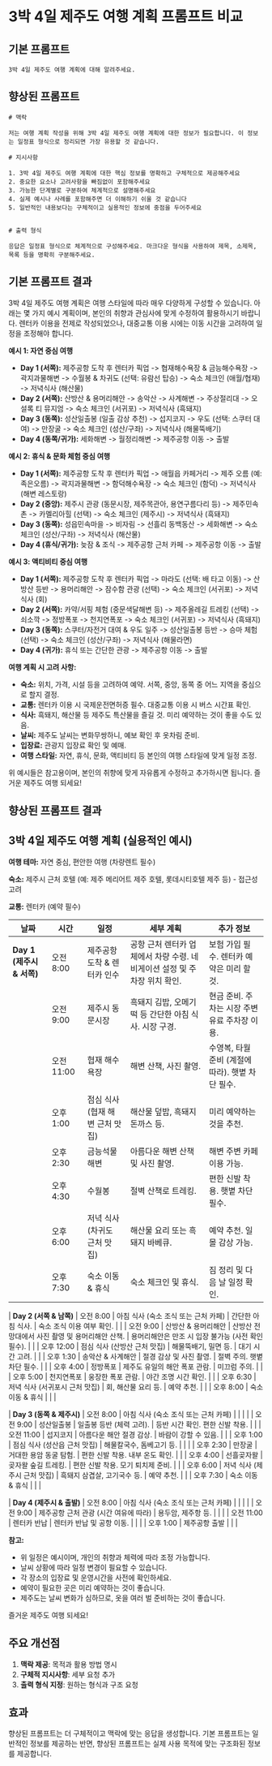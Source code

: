# 3박 4일 제주도 여행 계획 프롬프트 비교

## 기본 프롬프트
```
3박 4일 제주도 여행 계획에 대해 알려주세요.
```

## 향상된 프롬프트
```
# 맥락

저는 여행 계획 작성을 위해 3박 4일 제주도 여행 계획에 대한 정보가 필요합니다. 이 정보는 일정표 형식으로 정리되면 가장 유용할 것 같습니다.

# 지시사항

1. 3박 4일 제주도 여행 계획에 대한 핵심 정보를 명확하고 구체적으로 제공해주세요
2. 중요한 요소나 고려사항을 빠짐없이 포함해주세요
3. 가능한 단계별로 구분하여 체계적으로 설명해주세요
4. 실제 예시나 사례를 포함해주면 더 이해하기 쉬울 것 같습니다
5. 일반적인 내용보다는 구체적이고 실용적인 정보에 중점을 두어주세요


# 출력 형식

응답은 일정표 형식으로 체계적으로 구성해주세요. 마크다운 형식을 사용하여 제목, 소제목, 목록 등을 명확히 구분해주세요.
```

## 기본 프롬프트 결과
3박 4일 제주도 여행 계획은 여행 스타일에 따라 매우 다양하게 구성할 수 있습니다.  아래는 몇 가지 예시 계획이며,  본인의 취향과 관심사에 맞게 수정하여 활용하시기 바랍니다.  렌터카 이용을 전제로 작성되었으나, 대중교통 이용 시에는 이동 시간을 고려하여 일정을 조정해야 합니다.

**예시 1: 자연 중심 여행**

* **Day 1 (서쪽):**  제주공항 도착 후 렌터카 픽업 -> 협재해수욕장 & 금능해수욕장 -> 곽지과물해변 ->  수월봉 & 차귀도 (선택: 유람선 탑승) -> 숙소 체크인 (애월/협재) -> 저녁식사 (해산물)
* **Day 2 (서쪽):**  산방산 & 용머리해안 ->  송악산 ->  사계해변 ->  주상절리대 ->  오설록 티 뮤지엄 ->  숙소 체크인 (서귀포) -> 저녁식사 (흑돼지)
* **Day 3 (동쪽):**  성산일출봉 (일출 감상 추천) ->  섭지코지 ->  우도 (선택: 스쿠터 대여) ->  만장굴 ->  숙소 체크인 (성산/구좌) -> 저녁식사 (해물뚝배기)
* **Day 4 (동쪽/귀가):**  세화해변 ->  월정리해변 ->  제주공항 이동 -> 출발


**예시 2:  휴식 & 문화 체험 중심 여행**

* **Day 1 (서쪽):** 제주공항 도착 후 렌터카 픽업 ->  애월읍 카페거리 ->  제주 오름 (예: 족은오름) ->  곽지과물해변 ->  함덕해수욕장 ->  숙소 체크인 (함덕) -> 저녁식사 (해변 레스토랑)
* **Day 2 (중앙):**  제주시 관광 (동문시장, 제주목관아, 용연구름다리 등) ->  제주민속촌 ->  카멜리아힐 (선택) ->  숙소 체크인 (제주시) -> 저녁식사 (흑돼지)
* **Day 3 (동쪽):**  성읍민속마을 ->  비자림 ->  선흘리 동백동산 ->  세화해변 ->  숙소 체크인 (성산/구좌) -> 저녁식사 (해산물)
* **Day 4 (휴식/귀가):**  늦잠 & 조식 ->  제주공항 근처 카페 ->  제주공항 이동 -> 출발


**예시 3:  액티비티 중심 여행**

* **Day 1 (서쪽):** 제주공항 도착 후 렌터카 픽업 ->  마라도 (선택: 배 타고 이동) ->  산방산 등반 ->  용머리해안 ->  잠수함 관광 (선택) ->  숙소 체크인 (서귀포) -> 저녁식사 (회)
* **Day 2 (서쪽):**  카약/서핑 체험 (중문색달해변 등) ->  제주올레길 트레킹 (선택) ->  쇠소깍 ->  정방폭포 ->  천지연폭포 ->  숙소 체크인 (서귀포) -> 저녁식사 (흑돼지)
* **Day 3 (동쪽):**  스쿠터/자전거 대여 & 우도 일주 ->  성산일출봉 등반 ->  승마 체험 (선택) ->  숙소 체크인 (성산/구좌) -> 저녁식사 (해물라면)
* **Day 4 (귀가):**  휴식 또는 간단한 관광 ->  제주공항 이동 -> 출발


**여행 계획 시 고려 사항:**

* **숙소:**  위치, 가격, 시설 등을 고려하여 예약.  서쪽, 중앙, 동쪽 중 어느 지역을 중심으로 할지 결정.
* **교통:**  렌터카 이용 시 국제운전면허증 필수.  대중교통 이용 시 버스 시간표 확인.
* **식사:**  흑돼지, 해산물 등 제주도 특산물을 즐길 것.  미리 예약하는 것이 좋을 수도 있음.
* **날씨:**  제주도 날씨는 변화무쌍하니, 예보 확인 후 옷차림 준비.
* **입장료:**  관광지 입장료 확인 및 예매.
* **여행 스타일:**  자연, 휴식, 문화, 액티비티 등 본인의 여행 스타일에 맞게 일정 조정.


위 예시들은 참고용이며,  본인의 취향에 맞게 자유롭게 수정하고 추가하시면 됩니다.  즐거운 제주도 여행 되세요!


## 향상된 프롬프트 결과
## 3박 4일 제주도 여행 계획 (실용적인 예시)

**여행 테마:** 자연 중심, 편안한 여행 (차량렌트 필수)

**숙소:** 제주시 근처 호텔 (예: 제주 메리어트 제주 호텔, 롯데시티호텔 제주 등) - 접근성 고려

**교통:** 렌터카 (예약 필수)


| **날짜** | **시간** | **일정** | **세부 계획** | **추가 정보** |
|---|---|---|---|---|
| **Day 1 (제주시 & 서쪽)** | 오전 8:00 | 제주공항 도착 & 렌터카 인수 | 공항 근처 렌터카 업체에서 차량 수령. 네비게이션 설정 및 주차장 위치 확인. | 보험 가입 필수.  렌터카 예약은 미리 할 것. |
|  | 오전 9:00 |  제주시 동문시장 |  흑돼지 김밥, 오메기떡 등 간단한 아침 식사. 시장 구경. |  현금 준비.  주차는 시장 주변 유료 주차장 이용. |
|  | 오전 11:00 | 협재 해수욕장 |  해변 산책, 사진 촬영. |  수영복, 타월 준비 (계절에 따라).  햇볕 차단 필수. |
|  | 오후 1:00 | 점심 식사 (협재 해변 근처 맛집) |  해산물 덮밥, 흑돼지 돈까스 등. |  미리 예약하는 것을 추천. |
|  | 오후 2:30 |  금능석물해변 |  아름다운 해변 산책 및 사진 촬영.  |  해변 주변 카페 이용 가능. |
|  | 오후 4:30 |  수월봉 |  절벽 산책로 트레킹.  |  편한 신발 착용.  햇볕 차단 필수. |
|  | 오후 6:00 |  저녁 식사 (차귀도 근처 맛집) |  해산물 요리 또는 흑돼지 바베큐. |  예약 추천.  일몰 감상 가능. |
|  | 오후 7:30 | 숙소 이동 & 휴식 |  숙소 체크인 및 휴식. |  짐 정리 및 다음 날 일정 확인. |


| **Day 2 (서쪽 & 남쪽)** | 오전 8:00 |  아침 식사 (숙소 조식 또는 근처 카페) |  간단한 아침 식사. |  숙소 조식 이용 여부 확인. |
|  | 오전 9:00 |  산방산 & 용머리해안 |  산방산 전망대에서 사진 촬영 및 용머리해안 산책. |  용머리해안은 만조 시 입장 불가능 (사전 확인 필수). |
|  | 오후 12:00 | 점심 식사 (산방산 근처 맛집) |  해물뚝배기, 밀면 등. |  대기 시간 고려. |
|  | 오후 1:30 |  송악산 & 사계해안 |  절경 감상 및 사진 촬영.  |  절벽 주의.  햇볕 차단 필수. |
|  | 오후 4:00 |  정방폭포 |  제주도 유일의 해안 폭포 관람. |  미끄럼 주의. |
|  | 오후 5:00 |  천지연폭포 |  웅장한 폭포 관람. |  야간 조명 시간 확인. |
|  | 오후 6:30 |  저녁 식사 (서귀포시 근처 맛집) |  회, 해산물 요리 등. |  예약 추천. |
|  | 오후 8:00 |  숙소 이동 & 휴식 |  |  |


| **Day 3 (동쪽 & 제주시)** | 오전 8:00 |  아침 식사 (숙소 조식 또는 근처 카페) |  |  |
|  | 오전 9:00 |  성산일출봉 |  일출봉 등반 (체력 고려).  |  등반 시간 확인.  편한 신발 착용. |
|  | 오전 11:00 |  섭지코지 |  아름다운 해안 절경 감상. |  바람이 강할 수 있음. |
|  | 오후 1:00 | 점심 식사 (성산읍 근처 맛집) |  해물칼국수, 돔베고기 등. |  |
|  | 오후 2:30 |  만장굴 |  거대한 용암 동굴 탐험. |  편한 신발 착용.  내부 온도 확인. |
|  | 오후 4:00 |  선흘곶자왈 |  곶자왈 숲길 트레킹. |  편한 신발 착용.  모기 퇴치제 준비. |
|  | 오후 6:00 |  저녁 식사 (제주시 근처 맛집) |  흑돼지 삼겹살, 고기국수 등. |  예약 추천. |
|  | 오후 7:30 |  숙소 이동 & 휴식 |  |  |


| **Day 4 (제주시 & 출발)** | 오전 8:00 |  아침 식사 (숙소 조식 또는 근처 카페) |  |  |
|  | 오전 9:00 |  제주공항 근처 관광 (시간 여유에 따라) |  용두암, 제주항 등. |  |
|  | 오전 11:00 |  렌터카 반납 |  렌터카 반납 및 공항 이동. |  |
|  | 오후 1:00 |  제주공항 출발 |  |  |


**참고:**

* 위 일정은 예시이며, 개인의 취향과 체력에 따라 조정 가능합니다.
* 날씨 상황에 따라 일정 변경이 필요할 수 있습니다.
* 각 장소의 입장료 및 운영시간을 사전에 확인하세요.
* 예약이 필요한 곳은 미리 예약하는 것이 좋습니다.
* 제주도는 날씨 변화가 심하므로, 옷을 여러 벌 준비하는 것이 좋습니다.


즐거운 제주도 여행 되세요!


## 주요 개선점
1. **맥락 제공**: 목적과 활용 방법 명시
2. **구체적 지시사항**: 세부 요청 추가
3. **출력 형식 지정**: 원하는 형식과 구조 요청

## 효과
향상된 프롬프트는 더 구체적이고 맥락에 맞는 응답을 생성합니다.
기본 프롬프트는 일반적인 정보를 제공하는 반면, 향상된 프롬프트는
실제 사용 목적에 맞는 구조화된 정보를 제공합니다.
